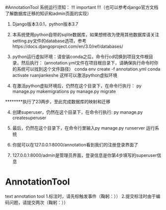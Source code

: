 #AnnotationTool
系统运行须知：
!!! important !!!（也可以参考django官方文档了解数据库迁移的知识和admin页面的实现）

1. Django版本3.0.1，python版本3.7

2. 本系统使用python自带的sqlite数据库，如果想修改为使用其他数据库请关注setting.py文件的database选项，参考https://docs.djangoproject.com/en/3.0/ref/databases/

3. python运行虚拟环境：请安装conda之后，命令行cd切换到项目文件根目录，然后执行：
(annotation.yml文件在项目根目录下，请确保执行命令时你的系统可以找到这个文件路径）
conda env create -f annotation.yml
conda activate ruanjiankeshe
这样可以激活python虚拟环境

3. 在激活python虚拟环境后，仍然在这个目录下，在命令行执行：
py manage.py makemigrations
py manage.py migrate

********执行了23两步，至此完成数据库的映射和迁移

4. 创建superuser，仍然在这个目录下，在命令行执行:
py manage.py createsuperuser 

5. 最后，仍然在这个目录下，在命令行里输入py manage.py runserver 运行系统

6. 你就可以在127.0.0.1:8000/annotation看到我们的注册登录界面了

7. 127.0.0.1:8000/admin是管理员界面，登录信息是你第4步填写的superuser信息




# AnnotationTool
text annotation tool
1.标注时，请先标触发事件（鞠躬：））
2.提交标注时由于编码问题，请提交两次（鞠躬：））


